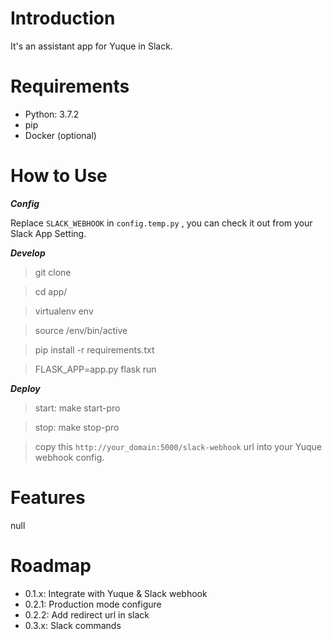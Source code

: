 Introduction
============

It's an assistant app for Yuque in Slack. 

Requirements
============

* Python: 3.7.2 
* pip
* Docker (optional)

How to Use
===========

***Config*** 

Replace `SLACK_WEBHOOK` in `config.temp.py` , you can check it out from your Slack App Setting. 

***Develop***

> git clone 

> cd app/

> virtualenv env 

> source /env/bin/active 

> pip install -r requirements.txt

> FLASK_APP=app.py flask run

***Deploy***

> start: make start-pro

> stop: make stop-pro 

> copy this `http://your_domain:5000/slack-webhook` url into your Yuque webhook config.

Features
=========

null 

Roadmap
=========

* 0.1.x: Integrate with Yuque & Slack webhook
* 0.2.1: Production mode configure
* 0.2.2: Add redirect url in slack
* 0.3.x: Slack commands 
